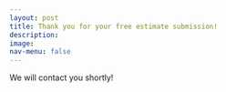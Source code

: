 ```yaml
---
layout: post
title: Thank you for your free estimate submission!
description: 
image: 
nav-menu: false
---
```


We will contact you shortly!
